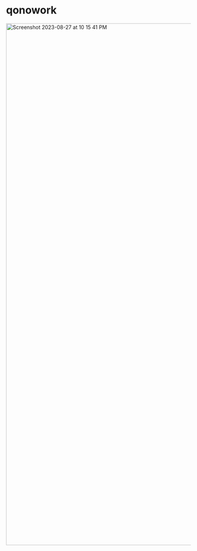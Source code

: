 # qonowork
<img width="1423" alt="Screenshot 2023-08-27 at 10 15 41 PM" src="https://github.com/karthikeyanj08/qonowork/assets/120786613/c8a7bdf7-b90f-4882-a7f7-8f2c89ba7b05">
